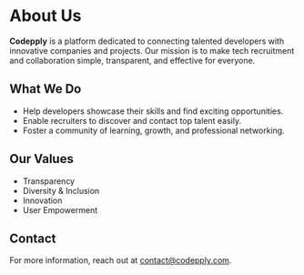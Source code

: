 # About Us

**Codepply** is a platform dedicated to connecting talented developers with innovative companies and projects. Our mission is to make tech recruitment and collaboration simple, transparent, and effective for everyone.

## What We Do

- Help developers showcase their skills and find exciting opportunities.
- Enable recruiters to discover and contact top talent easily.
- Foster a community of learning, growth, and professional networking.

## Our Values

- Transparency
- Diversity & Inclusion
- Innovation
- User Empowerment

## Contact

For more information, reach out at contact@codepply.com.
